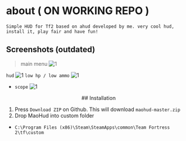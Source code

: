 # about ( ON WORKING REPO )
```
Simple HUD for Tf2 based on ahud developed by me. very cool hud, install it, play fair and have fun!
```

## Screenshots (outdated)
> main menu
![1](https://files.catbox.moe/kc6iok.jpg)
>

 `hud`
![1](https://files.catbox.moe/kc6iok.jpg)
 `low hp / low ammo`
![1](https://files.catbox.moe/kc6iok.jpg)
+ `scope`
![1](https://files.catbox.moe/kc6iok.jpg)

<p align="center">
## Installation

1. Press `Download ZIP` on Github. This will download `maohud-master.zip`
2. Drop MaoHud into custom folder
+ `C:\Program Files (x86)\Steam\SteamApps\common\Team Fortress 2\tf\custom`
